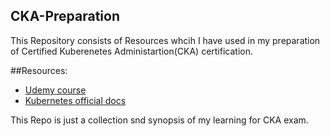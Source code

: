 ## CKA-Preparation
This Repository consists of Resources whcih I have used in my preparation of Certified Kuberenetes Administartion(CKA) certification.

##Resources:
 - [Udemy course](https://www.udemy.com/course/certified-kubernetes-administrator-with-practice-tests/)
 - [Kubernetes official docs](https://kubernetes.io/docs/home/)

This Repo is just a collection snd synopsis of my learning for CKA exam.
